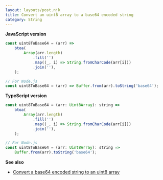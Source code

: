 ```yaml
---
layout: layouts/post.njk
title: Convert an uint8 array to a base64 encoded string
category: String
---
```


**JavaScript version**

```js
const uint8ToBase64 = (arr) =>
	btoa(
		Array(arr.length)
			.fill('')
			.map((_, i) => String.fromCharCode(arr[i]))
			.join(''),
	);

// For Node.js
const uint8ToBase64 = (arr) => Buffer.from(arr).toString('base64');
```

**TypeScript version**

```js
const uint8ToBase64 = (arr: Uint8Array): string =>
	btoa(
		Array(arr.length)
			.fill('')
			.map((_, i) => String.fromCharCode(arr[i]))
			.join(''),
	);

// For Node.js
const uint8ToBase64 = (arr: Uint8Array): string =>
	Buffer.from(arr).toString('base64');
```

**See also**

- [Convert a base64 encoded string to an uint8 array](/string/convert-a-base64-encoded-string-to-an-uint8-array)
